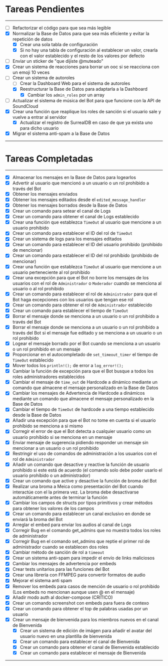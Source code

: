 # Tareas Pendientes

---

- [ ] Refactorizar el código para que sea más legible
- [x] Normalizar la Base de Datos para que sea más eficiente y evitar la repetición de datos
  - [x] Crear una sola tabla de configuración
  - [x] Si no hay una tabla de configuración al establecer un valor,
  crearla con el valor establecido y el resto de los valores por defecto
- [ ] Enviar un sticker de "que dijiste @muteado"
- [x] Crear un sistema de reacciones para borrar un ooc si se reacciona con un emoji 10 veces
- [ ] Crear un sistema de autoroles
  - [ ] Crear la Dashboard Web para el sistema de autoroles
  - [x] Reestructurar la Base de Datos para adaptarla a la Dashboard
    - [x] Cambiar los `admin_roles` por un array
- [ ] Actualizar el sistema de música del Bot para que funcione con la API de SoundCloud
- [x] Crear una función que reaplique los roles de sanción si el usuario sale y vuelve a entrar al servidor
  - [x] Actualizar el registro de SurrealDB en caso de que ya exista uno para dicho usuario
- [x] Migrar el sistema anti-spam a la Base de Datos

---

# Tareas Completadas

---
- [x] Almacenar los mensajes en la Base de Datos para logearlos
- [x] Advertir al usuario que mencionó a un usuario o un rol prohibido a través del Bot
- [x] Obtener los mensajes enviados
- [x] Obtener los mensajes editados desde el `edited_message_handler`
- [x] Obtener los mensajes borrados desde la Base de Datos
- [x] Crear un comando para setear el canal de Logs
- [x] Crear un comando para obtener el canal de Logs establecido
- [x] Crear una función que establezca `TimeOut` al usuario que mencione a un usuario prohibido
- [x] Crear un comando para establecer el ID del rol de `TimeOut`
- [x] Crear un sistema de logs para los mensajes editados
- [x] Crear un comando para establecer el ID del usuario prohibido (prohibido de mencionar)
- [x] Crear un comando para establecer el ID del rol prohíbido (prohíbido de mencionar)
- [x] Crear una función que establezca `TimeOut` al usuario que mencione a un usuario perteneciente al rol prohibido
- [x] Crear una excepción para que el Bot no borre los mensajes de los usuarios con el rol de `Administrador` o `Moderador` cuando se menciona al usuario o al rol prohibido
- [x] Crear un comando para establecer el rol de `Administrador` para que el Bot haga excepciones con los usuarios que tengan ese rol
- [x] Crear un comando para obtener el rol de `Administrador` establecido
- [x] Crear un comando para establecer el tiempo de `TimeOut`
- [x] Borrar el mensaje donde se menciona a un usuario o un rol prohibido a través del Bot
- [x] Borrar el mensaje donde se menciona a un usuario o un rol prohíbido a través del Bot si el mensaje fue editado y se menciona a un usuario o un rol prohibido
- [x] Logear el mensaje borrado por el Bot cuando se menciona a un usuario o un rol prohibido en un mensaje
- [x] Proporcionar en el autocompletado de `set_timeout_timer` el tiempo de `TimeOut` establecido
- [x] Mover todos los `println!();` de error a `log_error!();`
- [x] Cambiar la función de excepción para que el Bot busque a todos los roles administradores establecidos
- [x] Cambiar el mensaje de `time_out` de Hardcode a dinámico mediante un comando que almacene el mensaje personalizado en la Base de Datos
- [x] Cambiar los mensajes de Advertencia de Hardcode a dinámicos mediante un comando que almacene el mensaje personalizado en la Base de Datos
- [x] Cambiar el tiempo de `TimeOut` de hardcode a una tiempo establecido desde la Base de Datos
- [x] Añadir una excepción para que el Bot no tome en cuenta si el usuario prohíbido se menciona a si mismo
- [x] Corregir el error de que el Bot detecta a cualquier usuario como un usuario prohíbido si se menciona en un mensaje
- [x] Enviar mensaje de sugerencia pidiendo responder un mensaje sin mencionar a un usuario o un rol prohibido
- [x] Restringir el uso de comandos de administración a los usuarios con el rol de `Administrador`
- [x] Añadir un comando que desactive y reactive la función de usuario prohíbido si este está de acuerdo (el comando solo debe poder usarlo el usuario prohíbido o un administrador)
- [x] Crear un comando que active y desactive la función de broma del Bot
- [x] Realizar una broma a Meica como presentación del Bot cuando interactúe con el la primera vez. La broma debe desactivarse automáticamente antes de terminar la función
- [x] Cambiar los campos de structs por tipos primitivos y crear métodos para obtener los valores de los campos
- [x] Crear un comando para establecer un canal exclusivo en donde se enviará la broma del Bot
- [x] Arreglar el embed para enviar los audios al canal de Logs
- [x] Corregir Bug en el comando get_admins que no muestra todos los roles de administrador
- [x] Corregir Bug en el comando set_admins que reptie el primer rol de administrador cuando se establecen dos roles
- [x] Cambiar método de sanción de rol a `timeout`
- [x] Crear un sistema anti-spam para impedir el envío de links maliciosos
- [x] Cambiar los mensajes de advertencia por embeds
- [x] Crear tests unitarios para las funciones del Bot
- [x] Crear una librería con FFMPEG para convertir formatos de audio
- [x] Mejorar el sistema anti spam
- [x] Remover los embeds para casos de mención de usuario o rol prohibido (Los embeds no mencionan aunque usen @ en el mensaje)
- [x] Añadir modo auth al docker-compose (CRÍTICO)
- [x] Crear un comando screenshot con embeds para fuera de contexo
- [x] Crear un comando para obtener el top de palabras usadas por un usuario
- [x] Crear un mensaje de bienvenida para los miembros nuevos en el canal de Bienvenida
  - [x] Crear un sistema de edición de imágen para añadir el avatar del usuario nuevo en una plantilla de bienvenida
  - [x] Crear un comando para establecer el canal de Bienvenida
  - [x] Crear un comando para obtener el canal de Bienvenida establecido
  - [x] Crear un comando para establecer el mensaje de Bienvenida
---